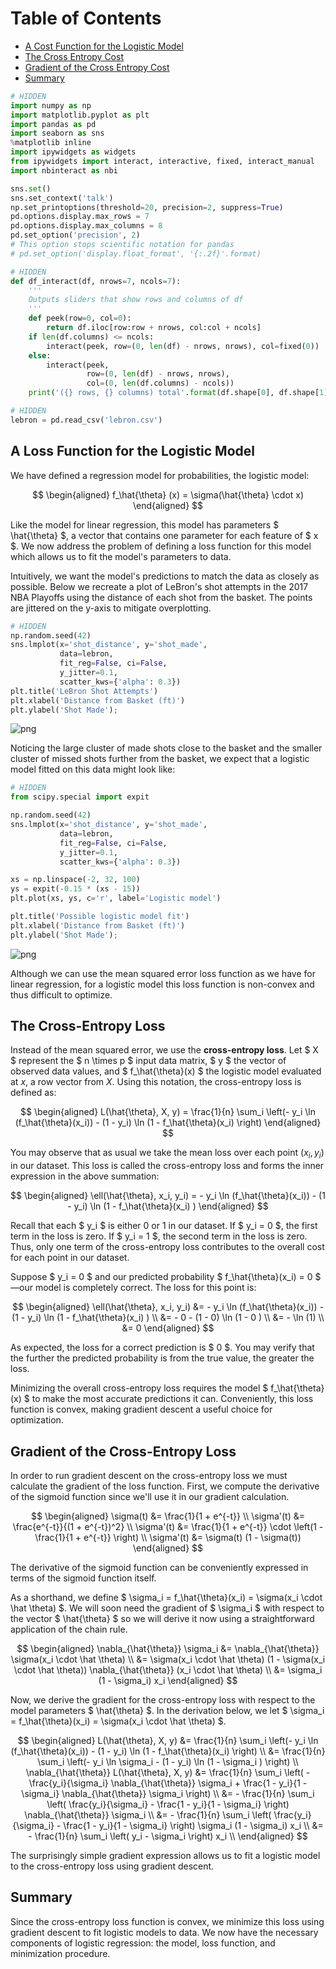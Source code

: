 
<h1>Table of Contents<span class="tocSkip"></span></h1>
<div class="toc"><ul class="toc-item"><li><span><a href="#A-Cost-Function-for-the-Logistic-Model" data-toc-modified-id="A-Cost-Function-for-the-Logistic-Model-1">A Cost Function for the Logistic Model</a></span></li><li><span><a href="#The-Cross-Entropy-Cost" data-toc-modified-id="The-Cross-Entropy-Cost-2">The Cross Entropy Cost</a></span></li><li><span><a href="#Gradient-of-the-Cross-Entropy-Cost" data-toc-modified-id="Gradient-of-the-Cross-Entropy-Cost-3">Gradient of the Cross Entropy Cost</a></span></li><li><span><a href="#Summary" data-toc-modified-id="Summary-4">Summary</a></span></li></ul></div>


```python
# HIDDEN
import numpy as np
import matplotlib.pyplot as plt
import pandas as pd
import seaborn as sns
%matplotlib inline
import ipywidgets as widgets
from ipywidgets import interact, interactive, fixed, interact_manual
import nbinteract as nbi

sns.set()
sns.set_context('talk')
np.set_printoptions(threshold=20, precision=2, suppress=True)
pd.options.display.max_rows = 7
pd.options.display.max_columns = 8
pd.set_option('precision', 2)
# This option stops scientific notation for pandas
# pd.set_option('display.float_format', '{:.2f}'.format)
```


```python
# HIDDEN
def df_interact(df, nrows=7, ncols=7):
    '''
    Outputs sliders that show rows and columns of df
    '''
    def peek(row=0, col=0):
        return df.iloc[row:row + nrows, col:col + ncols]
    if len(df.columns) <= ncols:
        interact(peek, row=(0, len(df) - nrows, nrows), col=fixed(0))
    else:
        interact(peek,
                 row=(0, len(df) - nrows, nrows),
                 col=(0, len(df.columns) - ncols))
    print('({} rows, {} columns) total'.format(df.shape[0], df.shape[1]))
```


```python
# HIDDEN
lebron = pd.read_csv('lebron.csv')
```

## A Loss Function for the Logistic Model

We have defined a regression model for probabilities, the logistic model:

$$
\begin{aligned}
f_\hat{\theta} (x) = \sigma(\hat{\theta} \cdot x)
\end{aligned}
$$

Like the model for linear regression, this model has parameters $ \hat{\theta} $, a vector that contains one parameter for each feature of $ x $. We now address the problem of defining a loss function for this model which allows us to fit the model's parameters to data.

Intuitively, we want the model's predictions to match the data as closely as possible. Below we recreate a plot of LeBron's shot attempts in the 2017 NBA Playoffs using the distance of each shot from the basket. The points are jittered on the y-axis to mitigate overplotting.


```python
# HIDDEN
np.random.seed(42)
sns.lmplot(x='shot_distance', y='shot_made',
           data=lebron,
           fit_reg=False, ci=False,
           y_jitter=0.1,
           scatter_kws={'alpha': 0.3})
plt.title('LeBron Shot Attempts')
plt.xlabel('Distance from Basket (ft)')
plt.ylabel('Shot Made');
```


![png](classification_cost_files/classification_cost_5_0.png)


Noticing the large cluster of made shots close to the basket and the smaller cluster of missed shots further from the basket, we expect that a logistic model fitted on this data might look like:


```python
# HIDDEN
from scipy.special import expit

np.random.seed(42)
sns.lmplot(x='shot_distance', y='shot_made',
           data=lebron,
           fit_reg=False, ci=False,
           y_jitter=0.1,
           scatter_kws={'alpha': 0.3})

xs = np.linspace(-2, 32, 100)
ys = expit(-0.15 * (xs - 15))
plt.plot(xs, ys, c='r', label='Logistic model')

plt.title('Possible logistic model fit')
plt.xlabel('Distance from Basket (ft)')
plt.ylabel('Shot Made');
```


![png](classification_cost_files/classification_cost_7_0.png)


Although we can use the mean squared error loss function as we have for linear regression, for a logistic model this loss function is non-convex and thus difficult to optimize.

## The Cross-Entropy Loss

Instead of the mean squared error, we use the **cross-entropy loss**. Let $ X $ represent the $ n \times p $ input data matrix, $ y $ the vector of observed data values, and $ f_\hat{\theta}(x) $ the logistic model evaluated at $x$, a row vector from $X$. Using this notation, the cross-entropy loss is defined as:

$$
\begin{aligned}
L(\hat{\theta}, X, y) = \frac{1}{n} \sum_i \left(- y_i \ln (f_\hat{\theta}(x_i)) - (1 - y_i) \ln (1 - f_\hat{\theta}(x_i) \right)
\end{aligned}
$$

You may observe that as usual we take the mean loss over each point $(x_i, y_i)$ in our dataset. This loss is called the cross-entropy loss and forms the inner expression in the above summation: 

$$
\begin{aligned}
\ell(\hat{\theta}, x_i, y_i) = - y_i \ln (f_\hat{\theta}(x_i)) - (1 - y_i) \ln (1 - f_\hat{\theta}(x_i) )
\end{aligned}
$$

Recall that each $ y_i $ is either 0 or 1 in our dataset. If $ y_i = 0 $, the first term in the loss is zero. If $ y_i = 1 $, the second term in the loss is zero. Thus, only one term of the cross-entropy loss contributes to the overall cost for each point in our dataset.

Suppose $ y_i = 0 $ and our predicted probability $ f_\hat{\theta}(x_i) = 0 $—our model is completely correct. The loss for this point is:

$$
\begin{aligned}
\ell(\hat{\theta}, x_i, y_i)
&= - y_i \ln (f_\hat{\theta}(x_i)) - (1 - y_i) \ln (1 - f_\hat{\theta}(x_i) ) \\
&= - 0 - (1 - 0) \ln (1 - 0 ) \\
&= - \ln (1) \\
&= 0
\end{aligned}
$$

As expected, the loss for a correct prediction is $ 0 $. You may verify that the further the predicted probability is from the true value, the greater the loss.

Minimizing the overall cross-entropy loss requires the model $ f_\hat{\theta}(x) $ to make the most accurate predictions it can. Conveniently, this loss function is convex, making gradient descent a useful choice for optimization.

## Gradient of the Cross-Entropy Loss

In order to run gradient descent on the cross-entropy loss we must calculate the gradient of the loss function. First, we compute the derivative of the sigmoid function since we'll use it in our gradient calculation.

$$
\begin{aligned}
\sigma(t) &= \frac{1}{1 + e^{-t}} \\
\sigma'(t) &= \frac{e^{-t}}{(1 + e^{-t})^2} \\
\sigma'(t) &= \frac{1}{1 + e^{-t}} \cdot \left(1 - \frac{1}{1 + e^{-t}} \right) \\
\sigma'(t) &= \sigma(t) (1 - \sigma(t))
\end{aligned}
$$

The derivative of the sigmoid function can be conveniently expressed in terms of the sigmoid function itself.

As a shorthand, we define $ \sigma_i = f_\hat{\theta}(x_i) = \sigma(x_i \cdot \hat \theta) $. We will soon need the gradient of $ \sigma_i $ with respect to the vector $ \hat{\theta} $ so we will derive it now using a straightforward application of the chain rule. 

$$
\begin{aligned}
\nabla_{\hat{\theta}} \sigma_i
&= \nabla_{\hat{\theta}} \sigma(x_i \cdot \hat \theta) \\
&= \sigma(x_i \cdot \hat \theta) (1 - \sigma(x_i \cdot \hat \theta))  \nabla_{\hat{\theta}} (x_i \cdot \hat \theta) \\
&= \sigma_i (1 - \sigma_i) x_i 
\end{aligned}
$$

Now, we derive the gradient for the cross-entropy loss with respect to the model parameters $ \hat{\theta} $. In the derivation below, we let $ \sigma_i = f_\hat{\theta}(x_i) = \sigma(x_i \cdot \hat \theta) $.

$$
\begin{aligned}
L(\hat{\theta}, X, y)
&= \frac{1}{n} \sum_i \left(- y_i \ln (f_\hat{\theta}(x_i)) - (1 - y_i) \ln (1 - f_\hat{\theta}(x_i) \right) \\
&= \frac{1}{n} \sum_i \left(- y_i \ln \sigma_i - (1 - y_i) \ln (1 - \sigma_i ) \right) \\
\nabla_{\hat{\theta}} L(\hat{\theta}, X, y)
&= \frac{1}{n} \sum_i \left(
    - \frac{y_i}{\sigma_i} \nabla_{\hat{\theta}} \sigma_i
    + \frac{1 - y_i}{1 - \sigma_i} \nabla_{\hat{\theta}} \sigma_i
\right) \\
&= - \frac{1}{n} \sum_i \left(
    \frac{y_i}{\sigma_i} - \frac{1 - y_i}{1 - \sigma_i}
\right) \nabla_{\hat{\theta}} \sigma_i \\
&= - \frac{1}{n} \sum_i \left(
    \frac{y_i}{\sigma_i} - \frac{1 - y_i}{1 - \sigma_i}
\right) \sigma_i (1 - \sigma_i) x_i \\
&= - \frac{1}{n} \sum_i \left(
    y_i - \sigma_i
\right) x_i \\
\end{aligned}
$$

The surprisingly simple gradient expression allows us to fit a logistic model to the cross-entropy loss using gradient descent.

## Summary

Since the cross-entropy loss function is convex, we minimize this loss using gradient descent to fit logistic models to data. We now have the necessary components of logistic regression: the model, loss function, and minimization procedure.
